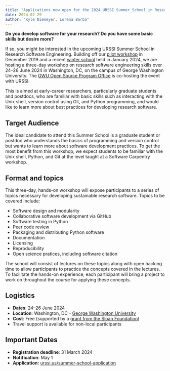 ```yaml
---
title: "Applications now open for the 2024 URSSI Summer School in Research Software Engineering"
date: 2024-02-29
author: "Kyle Niemeyer, Lorena Barba"
---
```



__Do you develop software for your research? Do you have some basic skills but desire more?__ 

If so, you might be interested in the upcoming URSSI Summer School in Research Software Engineering. Building off our [pilot workshop](/blog/2020/01/29/report-from-the-urssi-winter-school-pilot/) in December 2019 and a recent [winter school](/blog/2023/10/31/applications-now-open-for-the-2024-urssi-winter-school-in-research-software-engineering/) held in January 2024, we are hosting a three-day workshop on research software engineering skills over 24–26 June 2024 in Washington, DC, on the campus of George Washington University. The [GWU Open Source Program Office](https://library.gwu.edu/ospo) is co-hosting the event with URSSI.

This is aimed at early-career researchers, particularly graduate students and postdocs, who are familiar with basic skills such as interacting with the Unix shell, version control using Git, and Python programming, and would like to learn more about best practices for developing research software.

## Target Audience

The ideal candidate to attend this Summer School is a graduate student or postdoc who understands the basics of programming and version control but wants to learn more about software development practices. To get the most benefit from this workshop, we expect students to be familiar with the Unix shell, Python, and Git at the level taught at a Software Carpentry workshop.

## Format and topics

This three-day, hands-on workshop will expose participants to a series of topics necessary for developing sustainable research software. Topics to be covered include:

*   Software design and modularity
*   Collaborative software development via GitHub
*   Software testing in Python
*   Peer code review
*   Packaging and distributing Python software
*   Documentation
*   Licensing
*   Reproducibility
*   Open science pratices, including software citation

The school will consist of lectures on these topics along with open hacking time to allow participants to practice the concepts covered in the lectures. To facilitate the hands-on experience, each participant will bring a project to work on throughout the course for applying these concepts.

## Logistics

*   **Dates**: 24–26 June 2024
*   **Location**: Washington, DC - [George Washington University](https://gwu.edu)
*   **Cost**: Free (supported by a [grant from the Sloan Foundation](/blog/2022/09/04/announcing-4-new-grants-for-urssi/))
*   Travel support is available for non-local participants

## Important Dates

*   **Registration deadline**: 31 March 2024
*   **Notification**: May 1
*   **Application:** [urssi.us/summer-school-application](/summer-school-application/)
